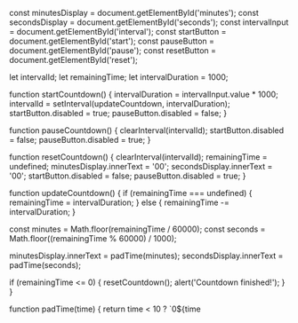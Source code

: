 const minutesDisplay = document.getElementById('minutes');
const secondsDisplay = document.getElementById('seconds');
const intervalInput = document.getElementById('interval');
const startButton = document.getElementById('start');
const pauseButton = document.getElementById('pause');
const resetButton = document.getElementById('reset');

let intervalId;
let remainingTime;
let intervalDuration = 1000;

function startCountdown() {
  intervalDuration = intervalInput.value * 1000;
  intervalId = setInterval(updateCountdown, intervalDuration);
  startButton.disabled = true;
  pauseButton.disabled = false;
}

function pauseCountdown() {
  clearInterval(intervalId);
  startButton.disabled = false;
  pauseButton.disabled = true;
}

function resetCountdown() {
  clearInterval(intervalId);
  remainingTime = undefined;
  minutesDisplay.innerText = '00';
  secondsDisplay.innerText = '00';
  startButton.disabled = false;
  pauseButton.disabled = true;
}

function updateCountdown() {
  if (remainingTime === undefined) {
    remainingTime = intervalDuration;
  } else {
    remainingTime -= intervalDuration;
  }
  
  const minutes = Math.floor(remainingTime / 60000);
  const seconds = Math.floor((remainingTime % 60000) / 1000);
  
  minutesDisplay.innerText = padTime(minutes);
  secondsDisplay.innerText = padTime(seconds);
  
  if (remainingTime <= 0) {
    resetCountdown();
    alert('Countdown finished!');
  }
}

function padTime(time) {
  return time < 10 ? `0${time
